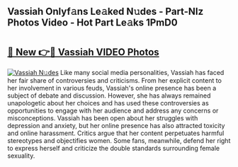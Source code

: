 ## Vassiah Onlyf𝚊ns Le𝚊ked N𝚞des - Part-NIz Photos Video - Hot Part Le𝚊ks 1PmD0

# <h2><a href="http://ab38928.deff.icu/?id=Vassiah">🔗 New 👉🔴 Vassiah VIDEO Photos</a></h2>

[![Vassiah N𝚞des](https://i.imgur.com/rIISA9y.gif)](http://ab38928.deff.icu/?id=Vassiah)
Like many social media personalities, Vassiah has faced her fair share of controversies and criticisms. From her explicit content to her involvement in various feuds, Vassiah's online presence has been a subject of debate and discussion. However, she has always remained unapologetic about her choices and has used these controversies as opportunities to engage with her audience and address any concerns or misconceptions. Vassiah has been open about her struggles with depression and anxiety, but her online presence has also attracted toxicity and online harassment. Critics argue that her content perpetuates harmful stereotypes and objectifies women. Some fans, meanwhile, defend her right to express herself and criticize the double standards surrounding female sexuality.
